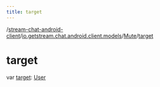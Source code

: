 ```yaml
---
title: target
---
```

/[stream-chat-android-client](../../index.md)/[io.getstream.chat.android.client.models](../index.md)/[Mute](index.md)/[target](target.md)  
  
  
  
# target  
var [target](target.md): [User](../User/index.md)
